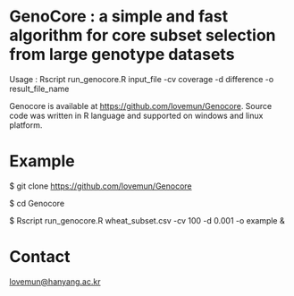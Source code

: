 # GenoCore : a simple and fast algorithm for core subset selection from large genotype datasets
Usage : Rscript run_genocore.R input_file -cv coverage -d difference -o result_file_name

Genocore is available at https://github.com/lovemun/Genocore. Source code was written in R language and supported on windows and linux platform. 

# Example

$ git clone https://github.com/lovemun/Genocore

$ cd Genocore

$ Rscript run_genocore.R wheat_subset.csv -cv 100 -d 0.001 -o example &

# Contact

lovemun@hanyang.ac.kr
